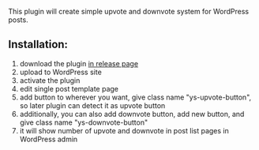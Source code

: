 This plugin will create simple upvote and downvote system for WordPress posts. 

## Installation:
1. download the plugin [in release page](https://github.com/yogasukma/ys-upvote/releases)
2. upload to WordPress site
3. activate the plugin
4. edit single post template page
5. add button to wherever you want, give class name "ys-upvote-button", so later plugin can detect it as upvote button
6. additionally, you can also add downvote button, add new button, and give class name "ys-downvote-button"
7. it will show number of upvote and downvote in post list pages in WordPress admin
